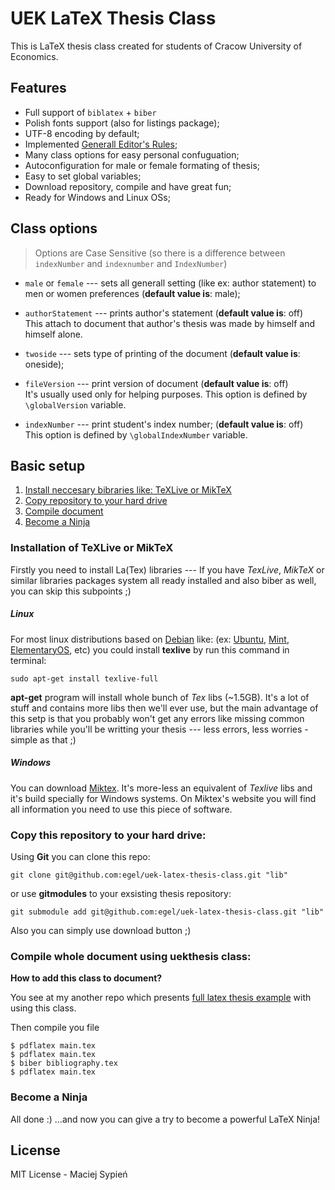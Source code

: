 # UEK LaTeX Thesis Class

This is LaTeX thesis class created for students of Cracow University of Economics.


## Features

  - Full support of `biblatex` + `biber`
  - Polish fonts support (also for listings package);
  - UTF-8 encoding by default;
  - Implemented [Generall Editor's Rules](#generall-editors-rules);
  - Many class options for easy personal confuguation;
  - Autoconfiguration for male or female formating of thesis;
  - Easy to set global variables;
  - Download repository, compile and have great fun;
  - Ready for Windows and Linux OSs;


## Class options

> Options are Case Sensitive (so there is a difference between `indexNumber` and `indexnumber` and `IndexNumber`)

  - `male` or `female` --- sets all generall setting (like ex: author statement) to men or women preferences (**default value is**: male);

  - `authorStatement` --- prints author's statement (**default value is**: off) <br/>This attach to document that author's thesis was made by himself and himself alone.

  - `twoside` --- sets type of printing of the document (**default value is**: oneside);

  - `fileVersion` --- print version of document (**default value is**: off) <br/>It's usually used only for helping purposes. This option is defined by `\globalVersion` variable.

  - `indexNumber` --- print student's index number; (**default value is**: off) <br/>This option is defined by `\globalIndexNumber` variable.



## Basic setup

1. [Install neccesary bibraries like: TeXLive or MikTeX](#installation-of-additional-libs)
2. [Copy repository to your hard drive](#copy-repo)
3. [Compile document](#compile-document)
3. [Become a Ninja](#become-a-ninja)

### <a name="installation-of-additional-libs"></a> Installation of TeXLive or MikTeX

Firstly you need to install La(Tex) libraries --- If you have *TexLive*, *MikTeX* or similar libraries packages system all ready installed and also biber as well, you can skip this subpoints ;)

##### Linux
For most linux distributions based on [Debian](https://www.debian.org/) like: (ex: [Ubuntu](http://www.ubuntu.com/), [Mint](http://www.linuxmint.com/), [ElementaryOS](http://elementaryos.org/), etc) you could install **texlive** by run this command in terminal:

    sudo apt-get install texlive-full

**apt-get** program will install whole bunch of *Tex* libs (~1.5GB). It's a lot of stuff and contains more libs then we'll ever use, but the main advantage of this setp is that you probably won't get any errors like missing common libraries while you'll be writting your thesis --- less errors, less worries - simple as that ;)

##### Windows
You can download [Miktex](http://miktex.org/). It's more-less an equivalent of *Texlive* libs and it's build specially for Windows systems. On Miktex's website you will find all information you need to use this piece of software.

### <a name="copy-repo"></a>Copy this repository to your hard drive:

Using **Git** you can clone this repo:

    git clone git@github.com:egel/uek-latex-thesis-class.git "lib"

or use **gitmodules** to your exsisting thesis repository:

    git submodule add git@github.com:egel/uek-latex-thesis-class.git "lib"

Also you can simply use download button ;)

### <a name="compile-document"></a>Compile whole document using uekthesis class:

**How to add this class to document?**

You see at my another repo which presents [full latex thesis example](https://github.com/egel/latex-thesis-example) with using this class.

Then compile you file

    $ pdflatex main.tex
    $ pdflatex main.tex
    $ biber bibliography.tex
    $ pdflatex main.tex

### <a name="become-a-ninja"></a>Become a Ninja
All done :)  ...and now you can give a try to become a powerful LaTeX Ninja!


## License
MIT License - Maciej Sypień
